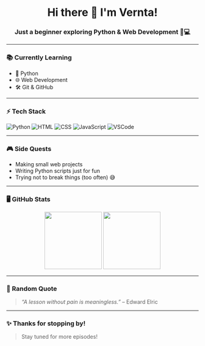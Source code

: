 

<h1 align="center">Hi there 👋 I'm Vernta!</h1>
<h3 align="center">Just a beginner exploring Python & Web Development 🐍💻</h3>

---

### 📚 Currently Learning
- 🐍 Python 
- 🌐 Web Development  
- 🛠️ Git & GitHub 

---

### ⚡ Tech Stack

![Python](https://img.shields.io/badge/Python-3670A0?style=for-the-badge&logo=python&logoColor=ffdd54)
![HTML](https://img.shields.io/badge/HTML-E34F26?style=for-the-badge&logo=html5&logoColor=white)
![CSS](https://img.shields.io/badge/CSS-1572B6?style=for-the-badge&logo=css3&logoColor=white)
![JavaScript](https://img.shields.io/badge/JavaScript-f7df1e?style=for-the-badge&logo=javascript&logoColor=black)
![VSCode](https://img.shields.io/badge/VS%20Code-007ACC?style=for-the-badge&logo=visual-studio-code&logoColor=white)

---

### 🎮 Side Quests
- Making small web projects
- Writing Python scripts just for fun
- Trying not to break things (too often) 😅

---

### 🖥️ GitHub Stats

<p align="center">
  <img src="https://github-readme-stats.vercel.app/api?username=vernta&show_icons=true&theme=tokyonight" height="150"/>
  <img src="https://github-readme-stats.vercel.app/api/top-langs/?username=vernta&layout=compact&theme=tokyonight" height="150"/>
</p>

---

### 🎴 Random Quote
> *“A lesson without pain is meaningless.”* – Edward Elric

---

### ✨ Thanks for stopping by!
> Stay tuned for more episodes!

